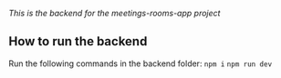 *This is the backend for the meetings-rooms-app project*

## How to run the backend
Run the following commands in the backend folder:
```npm i```
```npm run dev```

